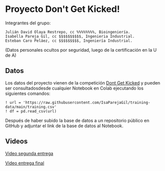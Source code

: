 # Proyecto Don't Get Kicked!

Integrantes del grupo:

	Julián David Olaya Restrepo, cc %%%%%%%%, Bioingeniería.
	Isabella Pareja Gil, cc $$$$$$$$$$, Ingenieria Industrial.
	Esteban Caro Peláez, cc $$$$$$$$$, Ingeniería Industrial.
 (Datos personales ocultos por seguridad, luego de la certificación en la U de A)
	
	
## Datos
Los datos del proyecto vienen de la competición [Dont Get Kicked](https://www.kaggle.com/competitions/DontGetKicked/overview) y pueden ser consultadosdesde cualquier Notebook en Colab ejecutando los siguientes comandos: 


``` 
! url = 'https://raw.githubusercontent.com/IsaParejaGil/training-data/main/training.csv'
! df = pd.read_csv(url)

```

Después de haber subido la base de datos a un repositorio público en GitHub y adjuntar el link de la base de datos al Notebook.
## Videos
[Video segunda entrega](https://youtu.be/G1pKKKqYmNY) 


[Video entrega final](https://www.youtube.com/watch?v=vp5JswbwXR8)

